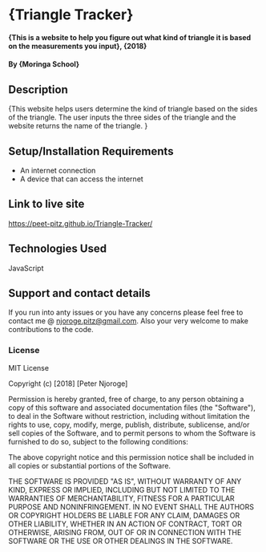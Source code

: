 # {Triangle Tracker}
#### {This is a website to help you figure out what kind of triangle it is based on the measurements you input}, {2018}
#### By **{Moringa School}**
## Description
{This website helps users determine the kind of triangle based on the sides of the triangle. The user inputs the three sides of the triangle and the website returns the name of the triangle.  }
## Setup/Installation Requirements
* An internet connection
* A device that can access the internet
## Link to live site
   https://peet-pitz.github.io/Triangle-Tracker/

## Technologies Used
JavaScript
## Support and contact details
If you run into anty issues or you have any concerns please feel free to contact me @ njoroge.pitz@gmail.com. Also your very welcome to make contributions to the code.
### License
MIT License

Copyright (c) [2018] [Peter Njoroge]

Permission is hereby granted, free of charge, to any person obtaining a copy
of this software and associated documentation files (the "Software"), to deal
in the Software without restriction, including without limitation the rights
to use, copy, modify, merge, publish, distribute, sublicense, and/or sell
copies of the Software, and to permit persons to whom the Software is
furnished to do so, subject to the following conditions:

The above copyright notice and this permission notice shall be included in all
copies or substantial portions of the Software.

THE SOFTWARE IS PROVIDED "AS IS", WITHOUT WARRANTY OF ANY KIND, EXPRESS OR
IMPLIED, INCLUDING BUT NOT LIMITED TO THE WARRANTIES OF MERCHANTABILITY,
FITNESS FOR A PARTICULAR PURPOSE AND NONINFRINGEMENT. IN NO EVENT SHALL THE
AUTHORS OR COPYRIGHT HOLDERS BE LIABLE FOR ANY CLAIM, DAMAGES OR OTHER
LIABILITY, WHETHER IN AN ACTION OF CONTRACT, TORT OR OTHERWISE, ARISING FROM,
OUT OF OR IN CONNECTION WITH THE SOFTWARE OR THE USE OR OTHER DEALINGS IN THE
SOFTWARE.